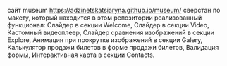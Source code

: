 сайт museum https://adzinetskatsiaryna.github.io/museum/ сверстан по макету, который находится в этом репозитории
реализованный функционал: Слайдер в секции Welcome, Слайдер в секции Video, Кастомный видеоплеер, Слайдер сравнения изображений в секции Explore, Анимация при прокрутке изображений в секции Galery, Калькулятор продажи билетов в форме продажи билетов, Валидация формы, Интерактивная карта в секции Contacts.
